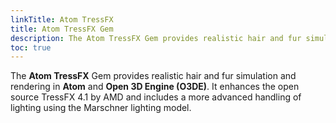```yaml
---
linkTitle: Atom TressFX
title: Atom TressFX Gem
description: The Atom TressFX Gem provides realistic hair and fur simulation and rendering in Atom and Open 3D Engine (O3DE).
toc: true
---
```

The **Atom TressFX** Gem provides realistic hair and fur simulation and rendering in **Atom** and **Open 3D Engine (O3DE)**. It enhances the open source TressFX 4.1 by AMD and includes a more advanced handling of lighting using the Marschner lighting model.